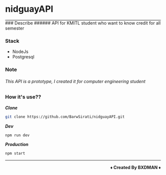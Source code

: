 # nidguayAPI
<div style="border-top:1px solid #000;"></div>
### Describe
###### API for KMITL student who want to know credit for all semester

### Stack
- NodeJs
- Postgresql


### Note
###### This API is a prototype, I created it for computer engineering student

### How it's use??

***Clone***
```bash
git clone https://github.com/BarwSirati/nidguayAPI.git
```

***Dev***
```bash
npm run dev
```

***Production***
```bash
npm start
```

---
<div align="right" style="font-weight:bold;">&diams; Created By BXDMAN &diams;</div>

